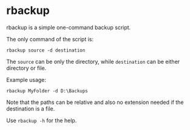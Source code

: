 # rbackup

rbackup is a simple one-command backup script.

The only command of the script is:
```commandline
rbackup source -d destination
```

The `source` can be only the directory, while `destination` can be either directory or file.

Example usage:
```commandline
rbackup MyFolder -d D:\Backups
```

Note that the paths can be relative and also no extension needed if the destination is a file.

Use `rbackup -h` for the help.
